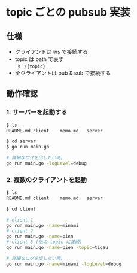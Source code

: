 # topic ごとの pubsub 実装

## 仕様

- クライアントは ws で接続する
- topic は path で表す
  - `/{topic}`
- 全クライアントは pub & sub で接続する

## 動作確認

### 1. サーバーを起動する

``` sh
$ ls
README.md client    memo.md   server

$ cd server
$ go run main.go

# 詳細なログを出したい時。
go run main.go -logLevel=debug
```

### 2. 複数のクライアントを起動

``` sh
$ ls
README.md client    memo.md   server

$ cd client

# client 1
go run main.go -name=minami
# client 2
go run main.go -name=pien
# client 3 (他の topic に接続)
go run main.go -name=pien -topic=tigau

# 詳細なログを出したい時。
go run main.go -name=minami -logLevel=debug
```
